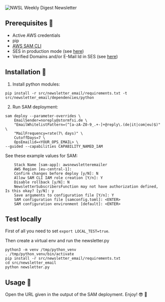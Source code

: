 ![NWSL Weekly Digest Newsletter](./AWSEmailNewsletter.drawio.png)

## Prerequisites :raising_hand:
* Active AWS credentials
* pip
* [AWS SAM CLI](https://docs.aws.amazon.com/serverless-application-model/latest/developerguide/serverless-sam-cli-install.html)
* SES in production mode (see [here](https://docs.aws.amazon.com/ses/latest/dg/request-production-access.html))
* Verified Domains and/or E-Mail Id in SES (see [here](https://docs.aws.amazon.com/ses/latest/dg/creating-identities.html))

## Installation :construction_worker:
1. Install python modules:
```
pip install -r src/newsletter_email/requirements.txt -t src/newsletter_email/dependencies/python
```
2. Run SAM deployment:
````
sam deploy --parameter-overrides \
	EmailSender=noreply@stormfsi.de \
	"EmailWhitelistPattern=(^[a-zA-Z0-9_.+-]+@reply\.(de|it|com|eu)$)" \
	"MailFrequency=rate(7\ days)" \
	CutoffDays=7 \
	OpsEmailid=<YOUR_OPS_EMAIL> \
--guided --capabilities CAPABILITY_NAMED_IAM
````

See these example values for SAM:
```
	Stack Name [sam-app]: awsnewsletteremailer
	AWS Region [eu-central-1]:
	Confirm changes before deploy [y/N]: N
	Allow SAM CLI IAM role creation [Y/n]: Y
	Disable rollback [y/N]: N
	NewsletterSubscribersFunction may not have authorization defined, Is this okay? [y/N]: y
	Save arguments to configuration file [Y/n]: Y
	SAM configuration file [samconfig.toml]: <ENTER>
	SAM configuration environment [default]: <ENTER>
```

## Test locally
First of all you need to set `export LOCAL_TEST=true`.

Then create a virtual env and run the newsletter.py
```
python3 -m venv /tmp/python_venv
. /tmp/python_venv/bin/activate
pip install -r src/newsletter_email/requirements.txt
cd src/newsletter_email
python newsletter.py
```

## Usage :running:
Open the URL given in the output of the SAM deployment. Enjoy! :sunglasses: :star2:
